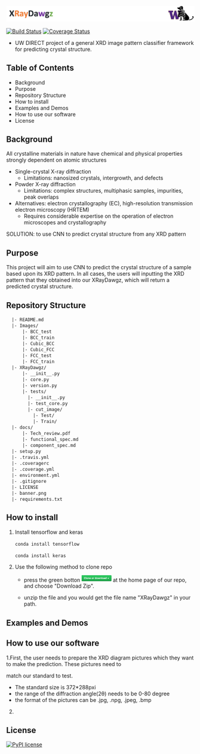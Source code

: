 <p align="left">
  <img src="https://github.com/X-ray-Dawgz/XRayDawgz/blob/master/icon/banner.png" width="900">
</p>


[![Build Status](https://travis-ci.com/X-ray-Dawgz/XRayDawgz.svg?branch=master)](https://travis-ci.com/X-ray-Dawgz/XRayDawgz)
[![Coverage Status](https://coveralls.io/repos/github/X-ray-Dawgz/XRayDawgz/badge.svg?branch=master)](https://coveralls.io/github/X-ray-Dawgz/XRayDawgz?branch=master)
- UW DIRECT project of a general XRD image pattern classifier framework for predicting crystal structure.

## Table of Contents
- Background
- Purpose
- Repository Structure
- How to install
- Examples and Demos
- How to use our software
- License

## Background
All crystalline materials in nature have chemical and physical properties strongly dependent on atomic structures
  - Single-crystal X-ray diffraction
    - Limitations: nanosized crystals, intergrowth, and defects
  - Powder X-ray diffraction
    - Limitations: complex structures, multiphasic samples, impurities, peak overlaps
  - Alternatives: electron crystallography (EC), high-resolution transmission electron microscopy (HRTEM)
    - Requires considerable expertise on the operation of electron microscopes and crystallography

SOLUTION: to use CNN to predict crystal structure from any XRD pattern
  
## Purpose
This project will aim to use CNN to predict the crystal structure of a sample based upon its XRD pattern.
In all cases, the users will inputting the XRD pattern that they obtained into our XRayDawgz, which will return a predicted crystal structure.

## Repository Structure 
```
  |- README.md
  |- Images/
      |- BCC_test
      |- BCC_train
      |- Cubic_BCC
      |- Cubic_FCC
      |- FCC_test
      |- FCC_train
  |- XRayDawgz/
      |- __init__.py
      |- core.py
      |- version.py
      |- tests/
        |- __init__.py
        |- test_core.py
        |- cut_image/
          |- Test/
          |- Train/
  |- docs/
      |- Tech_review.pdf
      |- functional_spec.md
      |- component_spec.md
  |- setup.py
  |- .travis.yml
  |- .coveragerc
  |- .coverage.yml
  |- environment.yml
  |- .gitignore
  |- LICENSE 
  |- banner.png
  |- requirements.txt
 ``` 

## How to install
1. Install tensorflow and keras

    ```conda install tensorflow```

    ```conda install keras```

2. Use the following method to clone repo

   - press the green botton <img src="https://github.com/X-ray-Dawgz/XRayDawgz/blob/master/icon/icon.png" width="80"> at 
the home page of our repo, and choose "Download Zip". 
   
   - unzip the file and you would get the file name "XRayDawgz" in your path.

## Examples and Demos


## How to use our software
1.First, the user needs to prepare the XRD diagram pictures which they want to make the prediction. These pictures need to   
  
  match our standard to test. 
  
  - The standard size is 372*288pxi
  - the range of the diffraction angle(2θ) needs to be 0-80 degree
  - the format of the pictures can be .jpg, .npg, .jpeg, .bmp

2.







## License
[![PyPI license](https://img.shields.io/pypi/l/ansicolortags.svg)](https://pypi.python.org/pypi/ansicolortags/)
